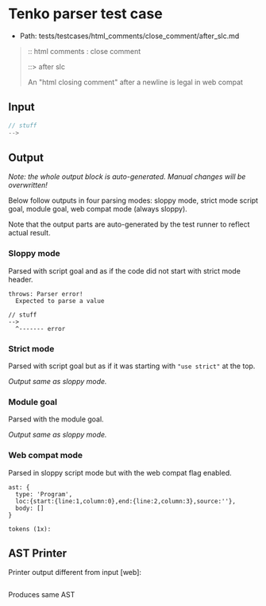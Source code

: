 # Tenko parser test case

- Path: tests/testcases/html_comments/close_comment/after_slc.md

> :: html comments : close comment
>
> ::> after slc
>
> An "html closing comment" after a newline is legal in web compat

## Input

`````js
// stuff
-->
`````

## Output

_Note: the whole output block is auto-generated. Manual changes will be overwritten!_

Below follow outputs in four parsing modes: sloppy mode, strict mode script goal, module goal, web compat mode (always sloppy).

Note that the output parts are auto-generated by the test runner to reflect actual result.

### Sloppy mode

Parsed with script goal and as if the code did not start with strict mode header.

`````
throws: Parser error!
  Expected to parse a value

// stuff
-->
  ^------- error
`````

### Strict mode

Parsed with script goal but as if it was starting with `"use strict"` at the top.

_Output same as sloppy mode._

### Module goal

Parsed with the module goal.

_Output same as sloppy mode._

### Web compat mode

Parsed in sloppy script mode but with the web compat flag enabled.

`````
ast: {
  type: 'Program',
  loc:{start:{line:1,column:0},end:{line:2,column:3},source:''},
  body: []
}

tokens (1x):

`````


## AST Printer

Printer output different from input [web]:

````js

````

Produces same AST
